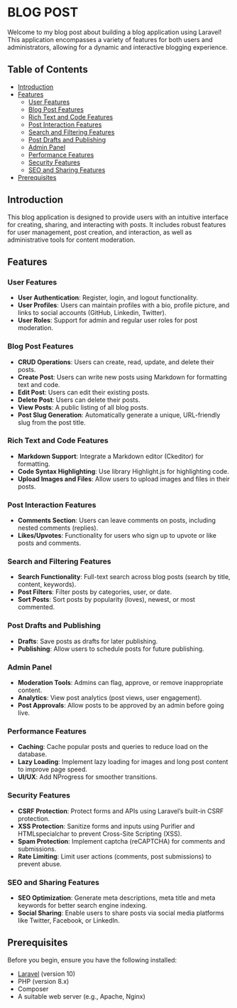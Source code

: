 # BLOG POST

Welcome to my blog post about building a blog application using Laravel! This application encompasses a variety of features for both users and administrators, allowing for a dynamic and interactive blogging experience.

## Table of Contents

- [Introduction](#introduction)
- [Features](#features)
  - [User Features](#user-features)
  - [Blog Post Features](#blog-post-features)
  - [Rich Text and Code Features](#rich-text-and-code-features)
  - [Post Interaction Features](#post-interaction-features)
  - [Search and Filtering Features](#search-and-filtering-features)
  - [Post Drafts and Publishing](#post-drafts-and-publishing)
  - [Admin Panel](#admin-panel)
  - [Performance Features](#performence-features)
  - [Security Features](#security-features)
  - [SEO and Sharing Features](#seo-and-sharing-features)
- [Prerequisites](#prerequisites)

## Introduction

This blog application is designed to provide users with an intuitive interface for creating, sharing, and interacting with posts. It includes robust features for user management, post creation, and interaction, as well as administrative tools for content moderation.

## Features

### User Features
- **User Authentication**: Register, login, and logout functionality.
- **User Profiles**: Users can maintain profiles with a bio, profile picture, and links to social accounts (GitHub, Linkedin, Twitter).
- **User Roles**: Support for admin and regular user roles for post moderation.

### Blog Post Features
- **CRUD Operations**: Users can create, read, update, and delete their posts.
- **Create Post**: Users can write new posts using Markdown for formatting text and code.
- **Edit Post**: Users can edit their existing posts.
- **Delete Post**: Users can delete their posts.
- **View Posts**: A public listing of all blog posts.
- **Post Slug Generation**: Automatically generate a unique, URL-friendly slug from the post title.

### Rich Text and Code Features
- **Markdown Support**: Integrate a Markdown editor (Ckeditor) for formatting.
- **Code Syntax Highlighting**: Use library Highlight.js for highlighting code.
- **Upload Images and Files**: Allow users to upload images and files in their posts.

### Post Interaction Features
- **Comments Section**: Users can leave comments on posts, including nested comments (replies).
- **Likes/Upvotes**: Functionality for users who sign up to upvote or like posts and comments.

### Search and Filtering Features
- **Search Functionality**: Full-text search across blog posts (search by title, content, keywords).
- **Post Filters**: Filter posts by categories, user, or date.
- **Sort Posts**: Sort posts by popularity (loves), newest, or most commented.

### Post Drafts and Publishing
- **Drafts**: Save posts as drafts for later publishing.
- **Publishing**: Allow users to schedule posts for future publishing.

### Admin Panel
- **Moderation Tools**: Admins can flag, approve, or remove inappropriate content.
- **Analytics**: View post analytics (post views, user engagement).
- **Post Approvals**: Allow posts to be approved by an admin before going live.

### Performance Features
- **Caching**: Cache popular posts and queries to reduce load on the database.
- **Lazy Loading**: Implement lazy loading for images and long post content to improve page speed.
- **UI/UX**: Add NProgress for smoother transitions.

### Security Features
- **CSRF Protection**: Protect forms and APIs using Laravel’s built-in CSRF protection.
- **XSS Protection**: Sanitize forms and inputs using Purifier and HTMLspecialchar to prevent Cross-Site Scripting (XSS).
- **Spam Protection**: Implement captcha (reCAPTCHA) for comments and submissions.
- **Rate Limiting**: Limit user actions (comments, post submissions) to prevent abuse.

### SEO and Sharing Features
- **SEO Optimization**: Generate meta descriptions, meta title and meta keywords for better search engine indexing.
- **Social Sharing**: Enable users to share posts via social media platforms like Twitter, Facebook, or LinkedIn.

## Prerequisites

Before you begin, ensure you have the following installed:

- [Laravel](https://laravel.com/docs/installation) (version 10)
- PHP (version 8.x)
- Composer
- A suitable web server (e.g., Apache, Nginx)
